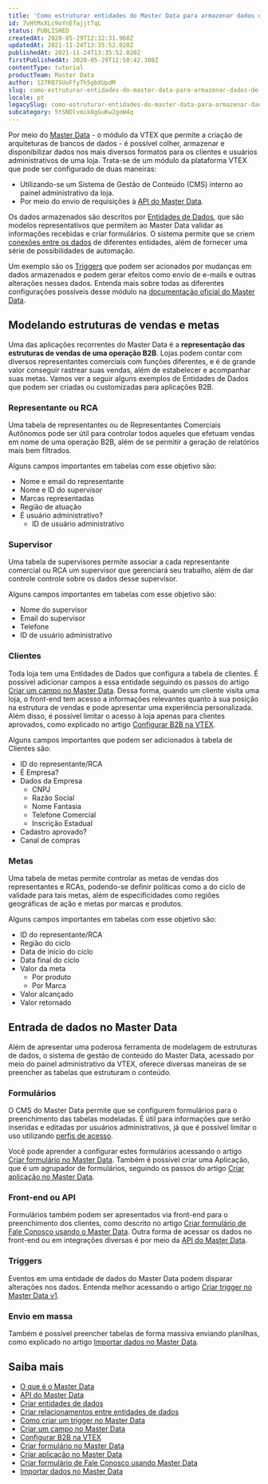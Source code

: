 ```yaml
---
title: 'Como estruturar entidades do Master Data para armazenar dados de venda B2B'
id: 7vHtMxXLc9oYnEfajjtTqL
status: PUBLISHED
createdAt: 2020-05-29T12:32:31.968Z
updatedAt: 2021-11-24T13:35:52.020Z
publishedAt: 2021-11-24T13:35:52.020Z
firstPublishedAt: 2020-05-29T12:50:42.308Z
contentType: tutorial
productTeam: Master Data
author: 127RQ7SUoFfyTh5gbXUpdM
slug: como-estruturar-entidades-do-master-data-para-armazenar-dados-de-venda-b2b
locale: pt
legacySlug: como-estruturar-entidades-do-master-data-para-armazenar-dados-de-venda-b2b
subcategory: 5tSNDlvmik8gGuKw2goW4q
---
```


Por meio do [Master Data](https://help.vtex.com/pt/tutorial/what-is-master-data--4otjBnR27u4WUIciQsmkAw) - o módulo da VTEX que permite a criação de arquiteturas de bancos de dados - é possível colher, armazenar e disponibilizar dados nos mais diversos formatos para os clientes e usuários administrativos de uma loja. Trata-se de um módulo da plataforma VTEX que pode ser configurado de duas maneiras:
- Utilizando-se um Sistema de Gestão de Conteúdo (CMS) interno ao painel administrativo da loja.
- Por meio do envio de requisições à [API do Master Data](https://developers.vtex.com/reference/master-data-api-v2-overview).

Os dados armazenados são descritos por [Entidades de Dados](https://help.vtex.com/pt/tutorial/creating-data-entities--tutorials_1265), que são modelos representativos que permitem ao Master Data validar as informações recebidas e criar formulários. O sistema permite que se criem [conexões entre os dados](https://help.vtex.com/pt/tutorial/creating-relationships-between-data-entities--6TdIa6Q2IgWYUu2wsYIG48) de diferentes entidades, além de fornecer uma série de possibilidades de automação. 

Um exemplo são os [Triggers](https://help.vtex.com/pt/tutorial/criando-trigger-no-master-data--tutorials_1270) que podem ser acionados por mudanças em dados armazenados e podem gerar efeitos como envio de e-mails e outras alterações nesses dados. Entenda mais sobre todas as diferentes configurações possíveis desse módulo na [documentação oficial do Master Data](https://help.vtex.com/pt/subcategory/configuracoes-de-master-data--5tSNDlvmik8gGuKw2goW4q).

## Modelando estruturas de vendas e metas

Uma das aplicações recorrentes do Master Data é a __representação das estruturas de vendas de uma operação B2B__. Lojas podem contar com diversos representantes comerciais com funções diferentes, e é de grande valor conseguir rastrear suas vendas, além de estabelecer e acompanhar suas metas. Vamos ver a seguir alguns exemplos de Entidades de Dados que podem ser criadas ou customizadas para aplicações B2B.

### Representante ou RCA

Uma tabela de representantes ou de Representantes Comerciais Autônomos pode ser útil para controlar todos aqueles que efetuam vendas em nome de uma operação B2B, além de se permitir a geração de relatórios mais bem filtrados.

Alguns campos importantes em tabelas com esse objetivo são:
- Nome e email do representante
- Nome e ID do supervisor
- Marcas representadas
- Região de atuação
- É usuário administrativo?
  - ID de usuário administrativo

### Supervisor

Uma tabela de supervisores permite associar a cada representante comercial ou RCA um supervisor que gerenciará seu trabalho, além de dar controle controle sobre os dados desse supervisor. 

Alguns campos importantes em tabelas com esse objetivo são:
- Nome do supervisor
- Email do supervisor
- Telefone
- ID de usuário administrativo

### Clientes

Toda loja tem uma Entidades de Dados que configura a tabela de clientes. É possível adicionar campos a essa entidade seguindo os passos do artigo [Criar um campo no Master Data](https://help.vtex.com/pt/tutorial/how-can-i-create-field-in-master-data--frequentlyAskedQuestions_1829). Dessa forma, quando um cliente visita uma loja, o front-end tem acesso a informações relevantes quanto à sua posição na estrutura de vendas e pode apresentar uma experiência personalizada. Além disso, é possível limitar o acesso à loja apenas para clientes aprovados, como explicado no artigo [Configurar B2B na VTEX](https://help.vtex.com/pt/tutorial/configurando-b2b-na-vtex).

Alguns campos importantes que podem ser adicionados à tabela de Clientes são:
- ID do representante/RCA
- É Empresa?
- Dados da Empresa
  - CNPJ
  - Razão Social
  - Nome Fantasia
  - Telefone Comercial
  - Inscrição Estadual
- Cadastro aprovado?
- Canal de compras

### Metas

Uma tabela de metas permite controlar as metas de vendas dos representantes e RCAs, podendo-se definir políticas como a do ciclo de validade para tais metas, além de especificidades como regiões geográficas de ação e metas por marcas e produtos. 

Alguns campos importantes em tabelas com esse objetivo são:
- ID do representante/RCA
- Região do ciclo
- Data de início do ciclo
- Data final do ciclo
- Valor da meta
  - Por produto
  - Por Marca
- Valor alcançado
- Valor retornado

## Entrada de dados no Master Data

Além de apresentar uma poderosa ferramenta de modelagem de estruturas de dados, o sistema de gestão de conteúdo do Master Data, acessado por meio do painel administrativo da VTEX, oferece diversas maneiras de se preencher as tabelas que estruturam o conteúdo.

### Formulários

O CMS do Master Data permite que se configurem formulários para o preenchimento das tabelas modeladas. É útil para informações que serão inseridas e editadas por usuários administrativos, já que é possível limitar o uso utilizando [perfis de acesso](https://help.vtex.com/pt/tutorial/perfis-de-acesso--7HKK5Uau2H6wxE1rH5oRbc). 

Você pode aprender a configurar estes formulários acessando o artigo [Criar formulário no Master Data](https://help.vtex.com/pt/tutorial/creating-form-in-master-data--tutorials_1047). Também é possível criar uma Aplicação, que é um agrupador de formulários, seguindo os passos do artigo [Criar aplicação no Master Data](https://help.vtex.com/pt/tutorial/creating-an-application-in-master-data--tutorials_1115).

### Front-end ou API

Formulários também podem ser apresentados via front-end para o preenchimento dos clientes, como descrito no artigo [Criar formulário de Fale Conosco usando o Master Data](https://help.vtex.com/pt/tutorial/criar-formulario-de-fale-conosco-usando-master-data--frequentlyAskedQuestions_614). Outra forma de acessar os dados no front-end ou em integrações diversas é por meio da [API do Master Data](https://developers.vtex.com/reference/master-data-api-v1-overview). 

### Triggers

Eventos em uma entidade de dados do Master Data podem disparar alterações nos dados. Entenda melhor acessando o artigo [Criar trigger no Master Data v1](https://help.vtex.com/pt/tutorial/criando-trigger-no-master-data--tutorials_1270).

### Envio em massa

Também é possível preencher tabelas de forma massiva enviando planilhas, como explicado no artigo [Importar dados no Master Data](https://help.vtex.com/pt/tutorial/importing-data-into-master-data--tutorials_1135).

## Saiba mais

- [O que é o Master Data](https://help.vtex.com/pt/tutorial/what-is-master-data--4otjBnR27u4WUIciQsmkAw)
- [API do Master Data](https://developers.vtex.com/reference/master-data-api-v2-overview)
- [Criar entidades de dados](https://help.vtex.com/pt/tutorial/creating-data-entities--tutorials_1265)
- [Criar relacionamentos entre entidades de dados](https://help.vtex.com/pt/tutorial/creating-relationships-between-data-entities--6TdIa6Q2IgWYUu2wsYIG48)
- [Como criar um trigger no Master Data](https://help.vtex.com/pt/tutorial/criando-trigger-no-master-data--tutorials_1270)
- [Criar um campo no Master Data](https://help.vtex.com/pt/tutorial/how-can-i-create-field-in-master-data--frequentlyAskedQuestions_1829)
- [Configurar B2B na VTEX](https://help.vtex.com/pt/tutorial/configurando-b2b-na-vtex)
- [Criar formulário no Master Data](https://help.vtex.com/pt/tutorial/creating-form-in-master-data--tutorials_1047)
- [Criar aplicação no Master Data](https://help.vtex.com/pt/tutorial/creating-an-application-in-master-data--tutorials_1115)
- [Criar formulário de Fale Conosco usando Master Data](https://help.vtex.com/pt/tutorial/criar-formulario-de-fale-conosco-usando-master-data--frequentlyAskedQuestions_614)
- [Importar dados no Master Data](https://help.vtex.com/pt/tutorial/importing-data-into-master-data--tutorials_1135)
